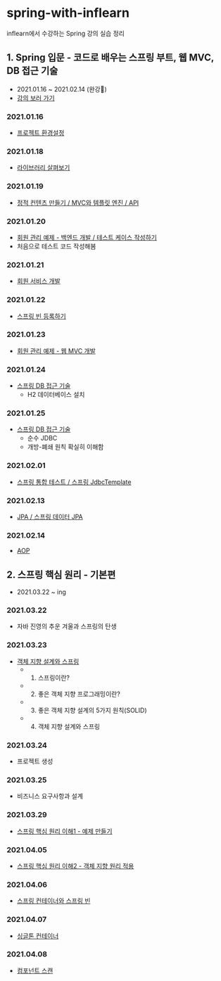 # spring-with-inflearn
inflearn에서 수강하는 Spring 강의 실습 정리

## 1. Spring 입문 - 코드로 배우는 스프링 부트, 웹 MVC, DB 접근 기술
- 2021.01.16 ~ 2021.02.14 (완강🥳)
- [강의 보러 가기](https://www.inflearn.com/course/%EC%8A%A4%ED%94%84%EB%A7%81-%EC%9E%85%EB%AC%B8-%EC%8A%A4%ED%94%84%EB%A7%81%EB%B6%80%ED%8A%B8/dashboard)
### 2021.01.16
- [프로젝트 환경설정](TIL/20210116.md)
### 2021.01.18
- [라이브러리 살펴보기](TIL/20210118.md)
### 2021.01.19
- [정적 컨텐츠 만들기 / MVC와 템플릿 엔진 / API](TIL/20210119.md)
### 2021.01.20
- [회원 관리 예제 - 백엔드 개발 / 테스트 케이스 작성하기](TIL/20210120.md)
- 처음으로 테스트 코드 작성해봄
### 2021.01.21
- [회원 서비스 개발](TIL/20210121.md)
### 2021.01.22
- [스프링 빈 등록하기](TIL/20210122.md)
### 2021.01.23
- [회원 관리 예제 - 웹 MVC 개발](TIL/20210123.md)
### 2021.01.24
- [스프링 DB 접근 기술](TIL/20210124.md)
  - H2 데이터베이스 설치
### 2021.01.25
- [스프링 DB 접근 기술](TIL/20210125.md)
  - 순수 JDBC
  - 개방-폐쇄 원칙 확실히 이해함
### 2021.02.01
- [스프링 통합 테스트 / 스프링 JdbcTemplate](TIL/20210201.md)
### 2021.02.13
- [JPA / 스프링 데이터 JPA](TIL/20210213.md)
### 2021.02.14
- [AOP](TIL/20210214.md)


## 2. 스프링 핵심 원리 - 기본편
- 2021.03.22 ~ ing
### 2021.03.22
- 자바 진영의 추운 겨울과 스프링의 탄생
### 2021.03.23
- [객체 지향 설계와 스프링](TIL/20210323.md)
  - 1. 스프링이란?
  - 2. 좋은 객체 지향 프로그래밍이란?
  - 3. 좋은 객체 지향 설계의 5가지 원칙(SOLID)
  - 4. 객체 지향 설계와 스프링

### 2021.03.24
- 프로젝트 생성

### 2021.03.25
- 비즈니스 요구사항과 설계

### 2021.03.29
- [스프링 핵심 원리 이해1 - 예제 만들기](TIL/20210329.md)

### 2021.04.05
- [스프링 핵심 원리 이해2 - 객체 지향 원리 적용](TIL/20210405.md)

### 2021.04.06
- [스프링 컨테이너와 스프링 빈](TIL/20210406.md)

### 2021.04.07
- [싱글톤 컨테이너](TIL/20210407.md)

### 2021.04.08
- [컴포넌트 스캔](TIL/20210408.md)